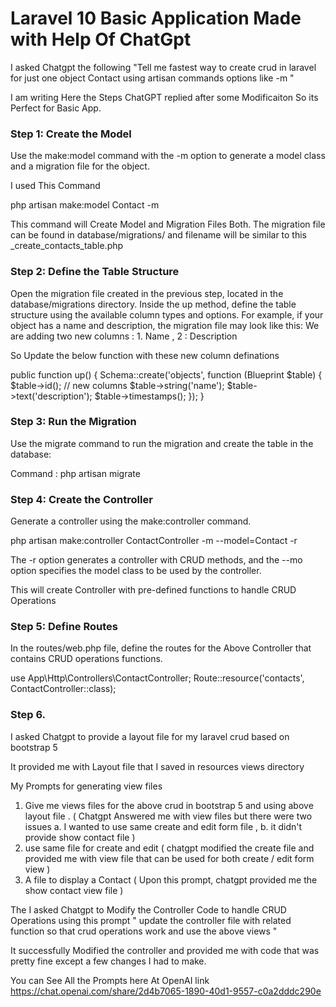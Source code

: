 # Laravel 10 Basic Application Made with Help Of ChatGpt
I asked Chatgpt the following 
"Tell me fastest way to create crud in laravel for just one object Contact using artisan commands options like -m "

I am writing Here the Steps ChatGPT replied after some Modificaiton So its Perfect for Basic App.

### Step 1: Create the Model
Use the make:model command with the -m option to generate a model class and a migration file for the object. 

I used This Command 

php artisan make:model Contact -m

This command will Create Model and Migration Files Both. 
The migration file can be found in database/migrations/ and filename will be similar to this _create_contacts_table.php

### Step 2: Define the Table Structure
Open the migration file created in the previous step, located in the database/migrations directory. Inside the up method, define the table structure using the available column types and options. For example, if your object has a name and description, the migration file may look like this:
We are adding two new columns : 1. Name , 2 : Description 

So Update the below function with these new column definations 

public function up()
{
    Schema::create('objects', function (Blueprint $table) {
        $table->id();
        // new columns 
        $table->string('name');
        $table->text('description');
        $table->timestamps();
    });
}

### Step 3: Run the Migration
Use the migrate command to run the migration and create the table in the database:

Command : 
php artisan migrate

### Step 4: Create the Controller
Generate a controller using the make:controller command. 

php artisan make:controller ContactController -m --model=Contact -r

The -r option generates a controller with CRUD methods, and the --mo option specifies the model class to be used by the controller.

This will create Controller with pre-defined functions to handle CRUD Operations 

### Step 5: Define Routes
In the routes/web.php file, define the routes for the Above Controller that contains CRUD operations functions.

use App\Http\Controllers\ContactController;
Route::resource('contacts', ContactController::class);

### Step 6. 
I asked Chatgpt to provide a layout file for my laravel crud based on bootstrap 5 

It provided me with Layout file that I saved in resources views directory

My Prompts for generating view files 
1. Give me views files for the above crud in bootstrap 5 and using above layout file . ( Chatgpt Answered me with view files but there were two issues a. I wanted to use same create and edit form file , b. it didn't provide show contact file  )
2. use same file for create and edit ( chatgpt modified the create file and provided me with view file that can be used for both create / edit form view ) 
3. A file to display a Contact ( Upon this prompt, chatgpt provided me the show contact view file ) 

The I asked Chatgpt to Modify the Controller Code to handle CRUD Operations using this prompt
" update the controller file with related function so that crud operations work and use the above views "

It successfully Modified the controller and provided me with code that was pretty fine except a few changes I had to make.

You can See All the Prompts here At OpenAI link https://chat.openai.com/share/2d4b7065-1890-40d1-9557-c0a2dddc290e
